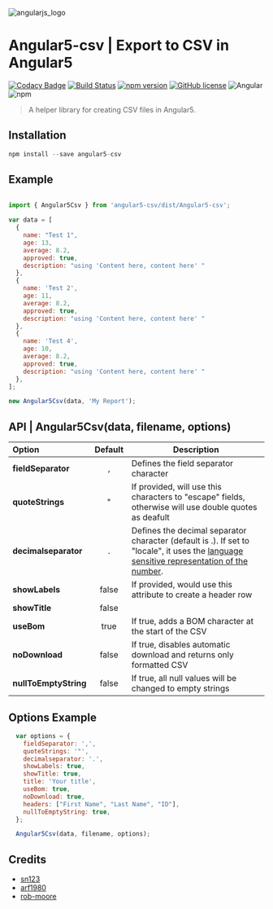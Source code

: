 ![angularjs_logo](https://user-images.githubusercontent.com/4659608/37036392-9bf53686-2160-11e8-95fc-bbab638d7d60.png)

# Angular5-csv | Export to CSV  in Angular5


[![Codacy Badge](https://api.codacy.com/project/badge/Grade/e2133aa828054d7c865563b50100eb8b)](https://www.codacy.com/app/me_101/angular5-csv?utm_source=github.com&amp;utm_medium=referral&amp;utm_content=alhazmy13/angular5-csv&amp;utm_campaign=Badge_Grade)
[![Build Status](https://travis-ci.org/alhazmy13/angular5-csv.svg?branch=master)](https://travis-ci.org/alhazmy13/angular5-csv)
[![npm version](https://badge.fury.io/js/angular5-csv.svg)](https://badge.fury.io/js/angular5-csv)
[![GitHub license](https://img.shields.io/github/license/alhazmy13/angular5-csv.svg)](https://github.com/alhazmy13/angular5-csv)
![Angular](https://img.shields.io/badge/Angular-%3E%3D5.0-red.svg)
![npm](https://img.shields.io/npm/dm/angular5-csv.svg)

> A helper library for creating CSV files in Angular5.
> 

## Installation 

```javascript
npm install --save angular5-csv
```

## Example 
```javascript

import { Angular5Csv } from 'angular5-csv/dist/Angular5-csv';

var data = [
  {
    name: "Test 1",
    age: 13,
    average: 8.2,
    approved: true,
    description: "using 'Content here, content here' "
  },
  {
    name: 'Test 2',
    age: 11,
    average: 8.2,
    approved: true,
    description: "using 'Content here, content here' "
  },
  {
    name: 'Test 4',
    age: 10,
    average: 8.2,
    approved: true,
    description: "using 'Content here, content here' "
  },
];

new Angular5Csv(data, 'My Report');

```

## API | **Angular5Csv(data, filename, options)**


| Option        | Default           | Description  |
| :------------- |:-------------:| -----|
| **fieldSeparator**      | , | Defines the field separator character |
| **quoteStrings**      | "      | If provided, will use this characters to "escape" fields, otherwise will use double quotes as deafult |
| **decimalseparator** | .      | Defines the decimal separator character (default is .). If set to "locale", it uses the [language sensitive representation of the number](https://developer.mozilla.org/en-US/docs/Web/JavaScript/Reference/Global_Objects/Number/toLocaleString).|
| **showLabels** | false      | If provided, would use this attribute to create a header row |
| **showTitle** | false      |   |
| **useBom** | true      | If true, adds a BOM character at the start of the CSV |
| **noDownload** | false      | If true, disables automatic download and returns only formatted CSV |
| **nullToEmptyString** | false      | If true, all null values will be changed to empty strings |


## Options Example

```javascript
  var options = { 
    fieldSeparator: ',',
    quoteStrings: '"',
    decimalseparator: '.',
    showLabels: true, 
    showTitle: true,
    title: 'Your title',
    useBom: true,
    noDownload: true,
    headers: ["First Name", "Last Name", "ID"],
    nullToEmptyString: true,
  };

  Angular5Csv(data, filename, options);

```

## Credits



 * [sn123](https://github.com/sn123)
 * [arf1980](https://github.com/arf1980)
 * [rob-moore](https://github.com/rob-moore)